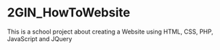 # 2GIN_HowToWebsite
This is a school project about creating a Website using HTML, CSS, PHP, JavaScript and JQuery
